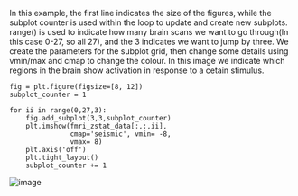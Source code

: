 In this example, the first line indicates the size of the figures, while the subplot counter is used within the loop to update and create new subplots. range() is used to indicate how many brain scans we want to go through(In this case 0-27, so all 27), and the 3 indicates we want to jump by three. We create the parameters for the subplot grid, then change some details using vmin/max and cmap to change the colour. In this image we indicate which regions in the brain show activation in response to a cetain stimulus.

```
fig = plt.figure(figsize=[8, 12])
subplot_counter = 1

for ii in range(0,27,3):
    fig.add_subplot(3,3,subplot_counter)
    plt.imshow(fmri_zstat_data[:,:,ii],
               cmap='seismic', vmin= -8,
               vmax= 8)
    plt.axis('off')
    plt.tight_layout()
    subplot_counter += 1 
```
![image](https://user-images.githubusercontent.com/73757147/102678513-6e2c9680-417f-11eb-8499-02a710ac1670.png)
